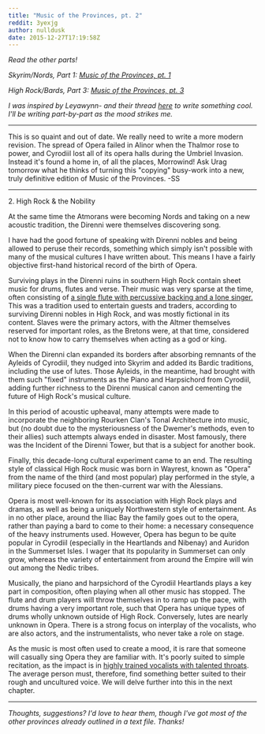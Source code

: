 ```yaml
---
title: "Music of the Provinces, pt. 2"
reddit: 3yexjg
author: nulldusk
date: 2015-12-27T17:19:58Z
---
```


*Read the other parts!*

*Skyrim/Nords, Part 1: [Music of the Provinces, pt. 1](https://www.reddit.com/r/teslore/comments/3y70ew/music_of_the_provinces_pt_1/)*

*High Rock/Bards, Part 3: [Music of the Provinces, pt. 3](https://www.reddit.com/r/teslore/comments/3yp4xg/music_of_the_provinces_pt_3/)*

*I was inspired by Leyawynn- and their thread [here](https://www.reddit.com/r/teslore/comments/3xy9zu/musical_culture_from_different_provinces_of/) to write something cool. I'll be writing part-by-part as the mood strikes me.*

--------------------

This is so quaint and out of date. We really need to write a more modern revision. The spread of Opera failed in Alinor when the Thalmor rose to power, and Cyrodiil lost all of its opera halls during the Umbriel Invasion. Instead it's found a home in, of all the places, Morrowind! Ask Urag tomorrow what he thinks of turning this "copying" busy-work into a new, truly definitive edition of Music of the Provinces. -SS

--------------------

2\. High Rock &amp; the Nobility

At the same time the Atmorans were becoming Nords and taking on a new acoustic tradition, the Direnni were themselves discovering song.

I have had the good fortune of speaking with Direnni nobles and being allowed to peruse their records, something which simply isn't possible with many of the musical cultures I have written about. This means I have a fairly objective first-hand historical record of the birth of Opera.

Surviving plays in the Direnni ruins in southern High Rock contain sheet music for drums, flutes and verse. Their music was very sparse at the time, often consisting of [a single flute with percussive backing and a lone singer.](https://www.youtube.com/watch?v=zy1PeEvEuis) This was a tradition used to entertain guests and traders, according to surviving Direnni nobles in High Rock, and was mostly fictional in its content. Slaves were the primary actors, with the Altmer themselves reserved for important roles, as the Bretons were, at that time, considered not to know how to carry themselves when acting as a god or king.

When the Direnni clan expanded its borders after absorbing remnants of the Ayleids of Cyrodiil, they nudged into Skyrim and added its Bardic traditions, including the use of lutes. Those Ayleids, in the meantime, had brought with them such "fixed" instruments as the Piano and Harpsichord from Cyrodiil, adding further richness to the Direnni musical canon and cementing the future of High Rock's musical culture.

In this period of acoustic upheaval, many attempts were made to incorporate the neighboring Rourken Clan's Tonal Architecture into music, but (no doubt due to the mysteriousness of the Dwemer's methods, even to their allies) such attempts always ended in disaster. Most famously, there was the Incident of the Direnni Tower, but that is a subject for another book.

Finally, this decade-long cultural experiment came to an end. The resulting style of classical High Rock music was born in Wayrest, known as "Opera" from the name of the third (and most popular) play performed in the style, a military piece focused on the then-current war with the Alessians.

Opera is most well-known for its association with High Rock plays and dramas, as well as being a uniquely Northwestern style of entertainment. As in no other place, around the Iliac Bay the family goes out to the opera, rather than paying a bard to come to their home: a necessary consequence of the heavy instruments used. However, Opera has begun to be quite popular in Cyrodiil (especially in the Heartlands and Nibenay) and Auridon in the Summerset Isles. I wager that its popularity in Summerset can only grow, whereas the variety of entertainment from around the Empire will win out among the Nedic tribes.

Musically, the piano and harpsichord of the Cyrodiil Heartlands plays a key part in composition, often playing when all other music has stopped. The flute and drum players will throw themselves in to ramp up the pace, with drums having a very important role, such that Opera has unique types of drums wholly unknown outside of High Rock. Conversely, lutes are nearly unknown in Opera. There is a strong focus on interplay of the vocalists, who are also actors, and the instrumentalists, who never take a role on stage.

As the music is most often used to create a mood, it is rare that someone will casually sing Opera they are familiar with. It's poorly suited to simple recitation, as the impact is in [highly trained vocalists with talented throats](https://www.youtube.com/watch?v=lJJW0dE5GF0). The average person must, therefore, find something better suited to their rough and uncultured voice. We will delve further into this in the next chapter.

--------------------
*Thoughts, suggestions? I'd love to hear them, though I've got most of the other provinces already outlined in a text file. Thanks!*
